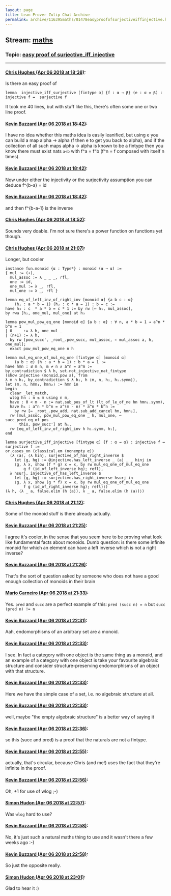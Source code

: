 ```yaml
---
layout: page
title: Lean Prover Zulip Chat Archive 
permalink: archive/116395maths/01478easyproofofsurjectiveiffinjective.html
---
```


## Stream: [maths](index.html)
### Topic: [easy proof of surjective_iff_injective](01478easyproofofsurjectiveiffinjective.html)

---

#### [Chris Hughes (Apr 06 2018 at 18:38)](https://leanprover.zulipchat.com/#narrow/stream/116395-maths/topic/easy%20proof%20of%20surjective_iff_injective/near/124726537):
Is there an easy proof of 
```lean
lemma  injective_iff_surjective [fintype α] {f : α → β} (e : α ≃ β) : injective f ↔  surjective f
```
 It took me 40 lines, but with stuff like this, there's often some one or two line proof.

#### [Kevin Buzzard (Apr 06 2018 at 18:42)](https://leanprover.zulipchat.com/#narrow/stream/116395-maths/topic/easy%20proof%20of%20surjective_iff_injective/near/124726662):
I have no idea whether this maths idea is easily leanified, but using e you can build a map alpha -> alpha (f then e to get you back to alpha), and if the collection of all such maps alpha -> alpha is known to be a fintype then you know there must exist nats `a<b` with f^a = f^b (f^n = f composed with itself n times).

#### [Kevin Buzzard (Apr 06 2018 at 18:42)](https://leanprover.zulipchat.com/#narrow/stream/116395-maths/topic/easy%20proof%20of%20surjective_iff_injective/near/124726668):
Now under either the injectivity or the surjectivity assumption you can deduce f^{b-a} = id

#### [Kevin Buzzard (Apr 06 2018 at 18:42)](https://leanprover.zulipchat.com/#narrow/stream/116395-maths/topic/easy%20proof%20of%20surjective_iff_injective/near/124726669):
and then f^{b-a-1} is the inverse

#### [Chris Hughes (Apr 06 2018 at 18:52)](https://leanprover.zulipchat.com/#narrow/stream/116395-maths/topic/easy%20proof%20of%20surjective_iff_injective/near/124727085):
Sounds very doable. I'm not sure there's a power function on functions yet though.

#### [Chris Hughes (Apr 06 2018 at 21:07)](https://leanprover.zulipchat.com/#narrow/stream/116395-maths/topic/easy%20proof%20of%20surjective_iff_injective/near/124733354):
Longer, but cooler
```lean
instance fun.monoid {α : Type*} : monoid (α → α) :=
{ mul := (∘),
  mul_assoc := λ _ _ _, rfl,
  one := id,
  one_mul := λ _, rfl,
  mul_one := λ _, rfl }

lemma eq_of_left_inv_of_right_inv [monoid α] {a b c : α} 
    (h₁ : a * b = 1) (h₂ : c * a = 1) : b = c := 
have h₃ : c  * a * b = c * 1 := by rw [← h₁, mul_assoc],
by rwa [h₂, one_mul, mul_one] at h₃

lemma pow_mul_pow_eq_one [monoid α] {a b : α} : ∀ n, a * b = 1 → a^n * b^n = 1
| 0     := λ h, one_mul _
| (n+1) := λ h, 
  by rw [pow_succ', _root_.pow_succ, mul_assoc, ← mul_assoc a, h, one_mul];
  exact pow_mul_pow_eq_one n h

lemma mul_eq_one_of_mul_eq_one [fintype α] [monoid α] 
    (a b : α) (h : a * b = 1) : b * a = 1 := 
have hmn : ∃ m n, m ≠ n ∧ a^n = a^m :=
by_contradiction $ λ h, set.not_injective_nat_fintype 
(show injective (monoid.pow a), from
λ m n h₁, by_contradiction $ λ h₂, h ⟨m, n, h₂, h₁.symm⟩),
let ⟨m, n, hmn₁, hmn₂⟩ := hmn in
begin
  clear _let_match,
  wlog hn : n ≤ m using n m,
  have : 0 < m - n := nat.sub_pos_of_lt (lt_of_le_of_ne hn hmn₁.symm),
  have h₁ : a^n * b^n = a^(m - n) * a^n * b^n :=
    by rw [← _root_.pow_add, nat.sub_add_cancel hn, hmn₂],
  rw [mul_assoc, pow_mul_pow_eq_one _ h, mul_one, ← succ_pred_eq_of_pos
      this, pow_succ'] at h₁,
  rw [eq_of_left_inv_of_right_inv h h₁.symm, h₁],
end

lemma surjective_iff_injective [fintype α] {f : α → α} : injective f ↔ surjective f :=
or.cases_on (classical.em (nonempty α)) 
  (λ ⟨a⟩, ⟨λ hinj, surjective_of_has_right_inverse $ 
    let ⟨g, hg⟩ := @injective.has_left_inverse _ ⟨a⟩ _ _ hinj in
    ⟨g, λ x, show (f * g) x = x, by rw mul_eq_one_of_mul_eq_one 
        g f (id_of_left_inverse hg); refl⟩, 
  λ hsurj, injective_of_has_left_inverse $ 
    let ⟨g, hg⟩ := surjective.has_right_inverse hsurj in
    ⟨g, λ x, show (g * f) x = x, by rw mul_eq_one_of_mul_eq_one 
        f g (id_of_right_inverse hg); refl⟩⟩) 
(λ h, ⟨λ _ a, false.elim (h ⟨a⟩), λ _ a, false.elim (h ⟨a⟩)⟩)
```

#### [Chris Hughes (Apr 06 2018 at 21:12)](https://leanprover.zulipchat.com/#narrow/stream/116395-maths/topic/easy%20proof%20of%20surjective_iff_injective/near/124733504):
Some of the monoid stuff is there already actually.

#### [Kevin Buzzard (Apr 06 2018 at 21:25)](https://leanprover.zulipchat.com/#narrow/stream/116395-maths/topic/easy%20proof%20of%20surjective_iff_injective/near/124734102):
I agree it's cooler, in the sense that you seem here to be proving what look like fundamental facts about monoids. Dumb question:  is there some infinite monoid for which an element can have a left inverse which is not a right inverse?

#### [Kevin Buzzard (Apr 06 2018 at 21:26)](https://leanprover.zulipchat.com/#narrow/stream/116395-maths/topic/easy%20proof%20of%20surjective_iff_injective/near/124734144):
That's the sort of question asked by someone who does not have a good enough collection of monoids in their brain

#### [Mario Carneiro (Apr 06 2018 at 21:33)](https://leanprover.zulipchat.com/#narrow/stream/116395-maths/topic/easy%20proof%20of%20surjective_iff_injective/near/124734460):
Yes. `pred` and `succ` are a perfect example of this: `pred (succ n) = n` but `succ (pred n) != n`

#### [Kevin Buzzard (Apr 06 2018 at 22:31)](https://leanprover.zulipchat.com/#narrow/stream/116395-maths/topic/easy%20proof%20of%20surjective_iff_injective/near/124736849):
Aah, endomorphisms of an arbitrary set are a monoid.

#### [Kevin Buzzard (Apr 06 2018 at 22:33)](https://leanprover.zulipchat.com/#narrow/stream/116395-maths/topic/easy%20proof%20of%20surjective_iff_injective/near/124736923):
I see. In fact a category with one object is the same thing as a monoid, and an example of a category with one object is take your favourite algebraic structure and consider structure-preserving endomorphisms of an object with that structure.

#### [Kevin Buzzard (Apr 06 2018 at 22:33)](https://leanprover.zulipchat.com/#narrow/stream/116395-maths/topic/easy%20proof%20of%20surjective_iff_injective/near/124736932):
Here we have the simple case of a set, i.e. no algebraic structure at all.

#### [Kevin Buzzard (Apr 06 2018 at 22:33)](https://leanprover.zulipchat.com/#narrow/stream/116395-maths/topic/easy%20proof%20of%20surjective_iff_injective/near/124736947):
well, maybe "the empty algebraic structure" is a better way of saying it

#### [Kevin Buzzard (Apr 06 2018 at 22:36)](https://leanprover.zulipchat.com/#narrow/stream/116395-maths/topic/easy%20proof%20of%20surjective_iff_injective/near/124737052):
so this (succ and pred) is a proof that the naturals are not a fintype.

#### [Kevin Buzzard (Apr 06 2018 at 22:55)](https://leanprover.zulipchat.com/#narrow/stream/116395-maths/topic/easy%20proof%20of%20surjective_iff_injective/near/124737895):
actually, that's circular, because Chris (and me!) uses the fact that they're infinite in the proof.

#### [Kevin Buzzard (Apr 06 2018 at 22:56)](https://leanprover.zulipchat.com/#narrow/stream/116395-maths/topic/easy%20proof%20of%20surjective_iff_injective/near/124737952):
Oh, +1 for use of wlog ;-)

#### [Simon Hudon (Apr 06 2018 at 22:57)](https://leanprover.zulipchat.com/#narrow/stream/116395-maths/topic/easy%20proof%20of%20surjective_iff_injective/near/124737978):
Was `wlog` hard to use?

#### [Kevin Buzzard (Apr 06 2018 at 22:58)](https://leanprover.zulipchat.com/#narrow/stream/116395-maths/topic/easy%20proof%20of%20surjective_iff_injective/near/124738032):
No, it's just such a natural maths thing to use and it wasn't there a few weeks ago :-)

#### [Kevin Buzzard (Apr 06 2018 at 22:58)](https://leanprover.zulipchat.com/#narrow/stream/116395-maths/topic/easy%20proof%20of%20surjective_iff_injective/near/124738034):
So just the opposite really.

#### [Simon Hudon (Apr 06 2018 at 23:01)](https://leanprover.zulipchat.com/#narrow/stream/116395-maths/topic/easy%20proof%20of%20surjective_iff_injective/near/124738150):
Glad to hear it :)

